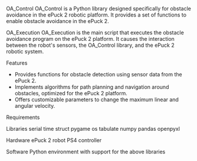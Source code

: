 OA_Control
OA_Control is a Python library designed specifically for obstacle avoidance in the ePuck 2 robotic platform. It provides a set of functions to enable obstacle avoidance in the ePuck 2.

OA_Execution
OA_Execution is the main script that executes the obstacle avoidance program on the ePuck 2 platform. It causes the interaction between the robot's sensors, the OA_Control library, and the ePuck 2 robotic system.

Features
- Provides functions for obstacle detection using sensor data from the ePuck 2.
- Implements algorithms for path planning and navigation around obstacles, optimized for the   ePuck 2 platform.
- Offers customizable parameters to change the maximum linear and angular velocity.

Requirements

Libraries
serial
time
struct
pygame
os
tabulate
numpy
pandas
openpyxl

Hardware
ePuck 2 robot
PS4 controller

Software
Python environment with support for the above libraries
